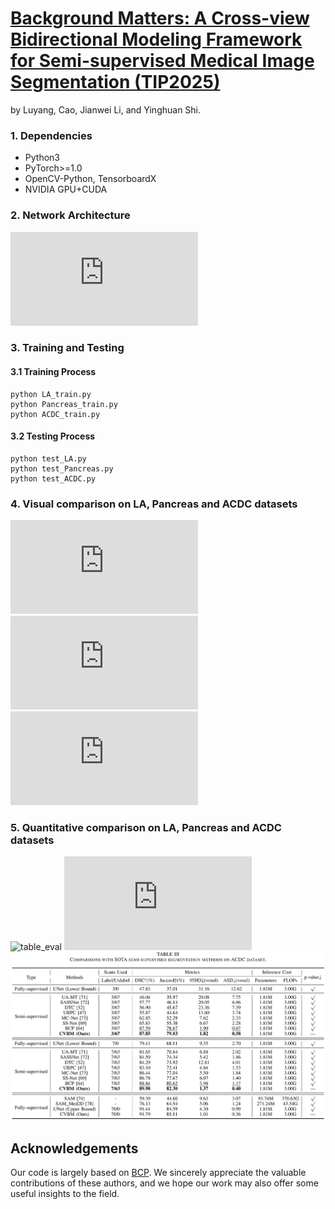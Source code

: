 # [Background Matters: A Cross-view Bidirectional Modeling Framework for Semi-supervised Medical Image Segmentation (TIP2025)](https://arxiv.org/abs/2505.16625)
by Luyang, Cao, Jianwei Li, and Yinghuan Shi.

### 1. Dependencies
* Python3
* PyTorch>=1.0
* OpenCV-Python, TensorboardX
* NVIDIA GPU+CUDA

### 2. Network Architecture
![figure_arch](https://github.com/caoluyang0830/CVBM/blob/main/fig//framework.pdf)


### 3. Training and Testing
#### 3.1 Training Process
```
python LA_train.py 
python Pancreas_train.py 
python ACDC_train.py 
```
#### 3.2 Testing Process
```
python test_LA.py
python test_Pancreas.py
python test_ACDC.py
```
### 4. Visual comparison on LA, Pancreas and ACDC datasets
![figure_eval](https://github.com/caoluyang0830/MSDI/blob/main/fig//LOLv1.pdf)  
![figure_eval](https://github.com/caoluyang0830/MSDI/blob/main/fig//LOLv2real.pdf)
![figure_eval](https://github.com/caoluyang0830/MSDI/blob/main/fig//LOLv2sys.pdf)

### 5. Quantitative comparison on LA, Pancreas and ACDC datasets
![table_eval](https://github.com/caoluyang0830/CVBM/blob/main/fig/LOL_v1_result.png)
![table_eval](https://github.com/caoluyang0830/CVBM/blob/main/fig/LOLv2real_result.pdf)
![table_eval](https://github.com/caoluyang0830/CVBM/blob/main/fig/ACDC_TABLE.png)

## Acknowledgements
Our code is largely based on [BCP](https://github.com/DeepMed-Lab-ECNU/BCP). We sincerely appreciate the valuable contributions of these authors, and we hope our work may also offer some useful insights to the field.

